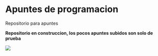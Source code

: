 # Apuntes de programacion

Repositorio para apuntes

**Repositorio en construccion, los pocos apuntes subidos son solo de prueba**

<img src="https://upload.wikimedia.org/wikipedia/commons/e/ef/En_construccion.jpg"></img>
